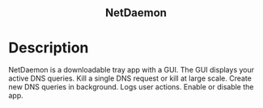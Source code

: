<br/>
<p align="center">
  <a href="https://github.com/theoneandonlyshadow/MaxTac">
  </a>
  <h2 align="center">NetDaemon</h2>
  <p align="left">
    <h1>Description</h1>
    <p>NetDaemon is a downloadable tray app with a GUI. The GUI displays your active DNS queries. Kill a single DNS request or kill at large scale. Create new DNS queries in background. Logs user actions. Enable or disable the app. </p>
  </p>
</p>
